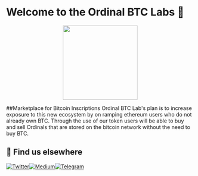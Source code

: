 # Welcome to the Ordinal BTC Labs 👋

<p align="center">
   <img src="https://ordinalbtc.org/images/logo.png" width="200" height="200">
</p>

##Marketplace for Bitcoin Inscriptions
Ordinal BTC Lab's plan is to increase exposure to this new ecosystem by on ramping ethereum users who do not already own BTC. Through the use of our token users will be able to buy and sell Ordinals that are stored on the bitcoin network without the need to buy BTC.



## 🧐 Find us elsewhere

[![Twitter](https://img.shields.io/badge/Twitter-1DA1F2?style=for-the-badge&logo=twitter&logoColor=white)](https://twitter.com/OrdinalBTC)[![Medium](https://img.shields.io/badge/Medium-12100E?style=for-the-badge&logo=medium&logoColor=white)](https://ordinalbtc.medium.com/)[![Telegram](https://img.shields.io/badge/Telegram-2CA5E0?style=for-the-badge&logo=telegram&logoColor=white)](http://t.me/ordinalbtc) 